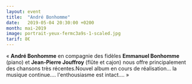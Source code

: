 ```yaml
---
layout: event
title:  "André Bonhomme"
date:   2019-05-04 20:30:00 +0200
month: mai-2019
image: portrait-yeux-fermc3a9s-1-scaled.jpg
tarif: 8€
---
```


« **André Bonhomme** en compagnie des fidèles **Emmanuel Bonhomme** (piano) et **Jean-Pierre Jouffroy** (flûte et cajon) nous offre principalement des chansons très récentes.Nouvel album en cours de réalisation... la musique continue.... l'enthousiasme est intact.... »
